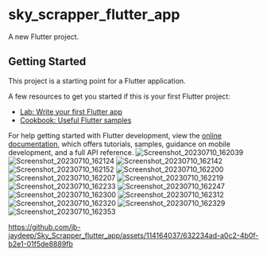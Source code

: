 # sky_scrapper_flutter_app

A new Flutter project.

## Getting Started

This project is a starting point for a Flutter application.

A few resources to get you started if this is your first Flutter project:

- [Lab: Write your first Flutter app](https://docs.flutter.dev/get-started/codelab)
- [Cookbook: Useful Flutter samples](https://docs.flutter.dev/cookbook)

For help getting started with Flutter development, view the
[online documentation](https://docs.flutter.dev/), which offers tutorials,
samples, guidance on mobile development, and a full API reference.
![Screenshot_20230710_162039](https://github.com/jb-jaydeep/Sky_Scrapper_flutter_app/assets/114164037/ce61dbcc-3f91-43e7-be5f-dcc244d85bd8)
![Screenshot_20230710_162124](https://github.com/jb-jaydeep/Sky_Scrapper_flutter_app/assets/114164037/26742a75-374f-4309-a457-b76a2aa8e14c)
![Screenshot_20230710_162142](https://github.com/jb-jaydeep/Sky_Scrapper_flutter_app/assets/114164037/3acd1844-5225-4d4d-8596-14945321acc1)
![Screenshot_20230710_162152](https://github.com/jb-jaydeep/Sky_Scrapper_flutter_app/assets/114164037/91d8a5c5-7a43-4ca6-a4c4-5a24850d7651)
![Screenshot_20230710_162200](https://github.com/jb-jaydeep/Sky_Scrapper_flutter_app/assets/114164037/cbb920db-8d70-42e0-ab2c-b8d87f3d1240)
![Screenshot_20230710_162207](https://github.com/jb-jaydeep/Sky_Scrapper_flutter_app/assets/114164037/6fd13090-a1c0-4fd7-b980-d073d5c837f3)
![Screenshot_20230710_162219](https://github.com/jb-jaydeep/Sky_Scrapper_flutter_app/assets/114164037/86360f9a-099b-4cff-b63e-96412e1c1a90)
![Screenshot_20230710_162233](https://github.com/jb-jaydeep/Sky_Scrapper_flutter_app/assets/114164037/c167627f-1554-4b63-82f9-350b191ccdcc)
![Screenshot_20230710_162247](https://github.com/jb-jaydeep/Sky_Scrapper_flutter_app/assets/114164037/9fbdf748-eb33-4218-a573-9a23096e4e4c)
![Screenshot_20230710_162300](https://github.com/jb-jaydeep/Sky_Scrapper_flutter_app/assets/114164037/632aae6f-153e-4f0a-a39e-59892d81b18a)
![Screenshot_20230710_162312](https://github.com/jb-jaydeep/Sky_Scrapper_flutter_app/assets/114164037/4efd324b-b9e6-4604-a91b-ecdae3038d54)
![Screenshot_20230710_162320](https://github.com/jb-jaydeep/Sky_Scrapper_flutter_app/assets/114164037/151debdd-8f6d-4290-833e-ea8de7a49a19)
![Screenshot_20230710_162329](https://github.com/jb-jaydeep/Sky_Scrapper_flutter_app/assets/114164037/7d2e3d17-cbc0-470d-8493-1eebf09f76f4)
![Screenshot_20230710_162353](https://github.com/jb-jaydeep/Sky_Scrapper_flutter_app/assets/114164037/ecf41370-3bc3-49be-9911-618ea030dc94)


https://github.com/jb-jaydeep/Sky_Scrapper_flutter_app/assets/114164037/632234ad-a0c2-4b0f-b2e1-01f5de8889fb



